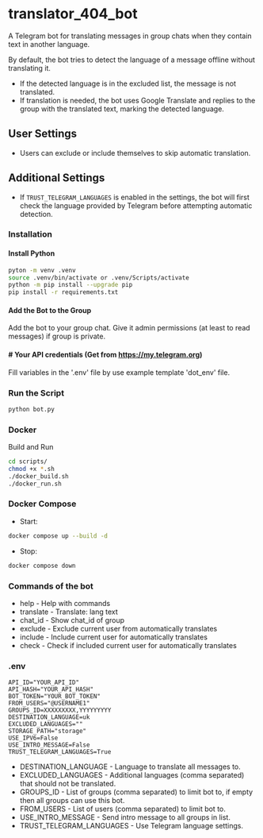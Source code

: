 # translator_404_bot

A Telegram bot for translating messages in group chats when they contain text in another language.

By default, the bot tries to detect the language of a message offline without translating it.  
- If the detected language is in the excluded list, the message is not translated.  
- If translation is needed, the bot uses Google Translate and replies to the group with the translated text, marking the detected language.

## User Settings
- Users can exclude or include themselves to skip automatic translation.

## Additional Settings
- If `TRUST_TELEGRAM_LANGUAGES` is enabled in the settings, the bot will first check the language provided by Telegram before attempting automatic detection.


### Installation

#### Install Python
```bash
pyton -m venv .venv
source .venv/bin/activate or .venv/Scripts/activate
python -m pip install --upgrade pip
pip install -r requirements.txt
```

#### Add the Bot to the Group
 Add the bot to your group chat.
 Give it admin permissions (at least to read messages) if group is private.


#### # Your API credentials (Get from https://my.telegram.org)
Fill variables in the '.env' file by use example template 'dot_env' file.


### Run the Script
```bash
python bot.py
```

### Docker
Build and Run
```bash
cd scripts/
chmod +x *.sh
./docker_build.sh
./docker_run.sh
```

### Docker Compose
- Start:
```bash
docker compose up --build -d
```
- Stop:
```bash
docker compose down
```

### Commands of the bot

- help - Help with commands
- translate - Translate: lang text
- chat_id  - Show chat_id of group
- exclude - Exclude current user from automatically translates
- include - Include current user for automatically translates
- check - Check if included current user for automatically translates


### .env

```dotenv
API_ID="YOUR_API_ID"
API_HASH="YOUR_API_HASH"
BOT_TOKEN="YOUR_BOT_TOKEN"
FROM_USERS="@USERNAME1"
GROUPS_ID=XXXXXXXXX,YYYYYYYYY
DESTINATION_LANGUAGE=uk
EXCLUDED_LANGUAGES=""
STORAGE_PATH="storage"
USE_IPV6=False
USE_INTRO_MESSAGE=False
TRUST_TELEGRAM_LANGUAGES=True
```
- DESTINATION_LANGUAGE - Language to translate all messages to.
- EXCLUDED_LANGUAGES - Additional languages (comma separated) that should not be translated.
- GROUPS_ID - List of groups (comma separated) to limit bot to, if empty then all groups can use this bot.
- FROM_USERS - List of users (comma separated) to limit bot to.
- USE_INTRO_MESSAGE - Send intro message to all groups in list.
- TRUST_TELEGRAM_LANGUAGES - Use Telegram language settings.
